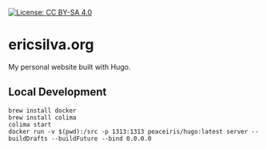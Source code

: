 [![License: CC BY-SA 4.0](https://img.shields.io/badge/License-CC%20BY--SA%204.0-lightgrey.svg)](https://creativecommons.org/licenses/by-sa/4.0/)
# ericsilva.org

My personal website built with Hugo.

## Local Development

```shell
brew install docker
brew install colima
colima start
docker run -v $(pwd):/src -p 1313:1313 peaceiris/hugo:latest server --buildDrafts --buildFuture --bind 0.0.0.0
```
